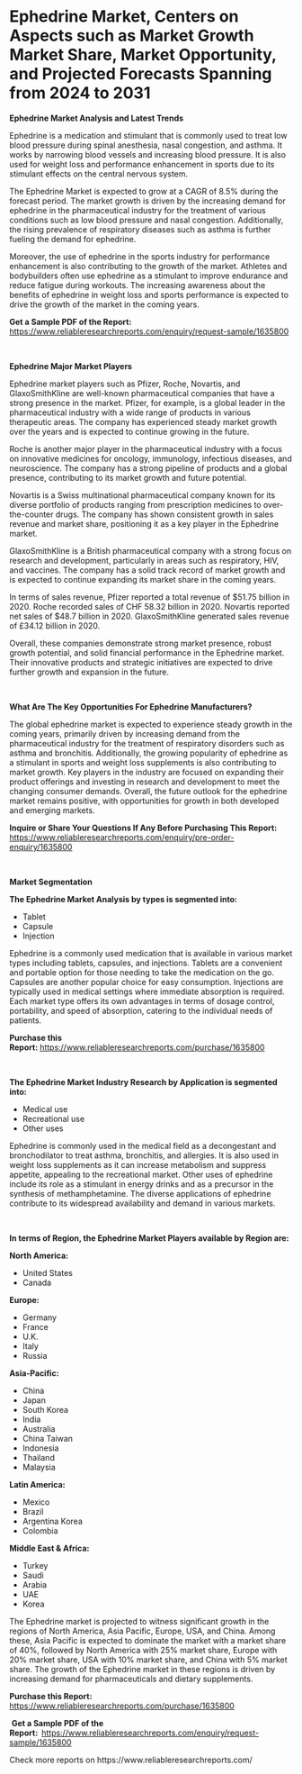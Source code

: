 <p><h1>Ephedrine Market, Centers on Aspects such as Market Growth Market Share, Market Opportunity, and Projected Forecasts Spanning from 2024 to 2031</h1></p><p><strong>Ephedrine Market Analysis and Latest Trends</strong></p>
<p><p>Ephedrine is a medication and stimulant that is commonly used to treat low blood pressure during spinal anesthesia, nasal congestion, and asthma. It works by narrowing blood vessels and increasing blood pressure. It is also used for weight loss and performance enhancement in sports due to its stimulant effects on the central nervous system.</p><p>The Ephedrine Market is expected to grow at a CAGR of 8.5% during the forecast period. The market growth is driven by the increasing demand for ephedrine in the pharmaceutical industry for the treatment of various conditions such as low blood pressure and nasal congestion. Additionally, the rising prevalence of respiratory diseases such as asthma is further fueling the demand for ephedrine.</p><p>Moreover, the use of ephedrine in the sports industry for performance enhancement is also contributing to the growth of the market. Athletes and bodybuilders often use ephedrine as a stimulant to improve endurance and reduce fatigue during workouts. The increasing awareness about the benefits of ephedrine in weight loss and sports performance is expected to drive the growth of the market in the coming years.</p></p>
<p><strong>Get a Sample PDF of the Report:&nbsp;</strong> <a href="https://www.reliableresearchreports.com/enquiry/request-sample/1635800">https://www.reliableresearchreports.com/enquiry/request-sample/1635800</a></p>
<p>&nbsp;</p>
<p><strong>Ephedrine Major Market Players</strong></p>
<p><p>Ephedrine market players such as Pfizer, Roche, Novartis, and GlaxoSmithKline are well-known pharmaceutical companies that have a strong presence in the market. Pfizer, for example, is a global leader in the pharmaceutical industry with a wide range of products in various therapeutic areas. The company has experienced steady market growth over the years and is expected to continue growing in the future.</p><p>Roche is another major player in the pharmaceutical industry with a focus on innovative medicines for oncology, immunology, infectious diseases, and neuroscience. The company has a strong pipeline of products and a global presence, contributing to its market growth and future potential.</p><p>Novartis is a Swiss multinational pharmaceutical company known for its diverse portfolio of products ranging from prescription medicines to over-the-counter drugs. The company has shown consistent growth in sales revenue and market share, positioning it as a key player in the Ephedrine market.</p><p>GlaxoSmithKline is a British pharmaceutical company with a strong focus on research and development, particularly in areas such as respiratory, HIV, and vaccines. The company has a solid track record of market growth and is expected to continue expanding its market share in the coming years.</p><p>In terms of sales revenue, Pfizer reported a total revenue of $51.75 billion in 2020. Roche recorded sales of CHF 58.32 billion in 2020. Novartis reported net sales of $48.7 billion in 2020. GlaxoSmithKline generated sales revenue of £34.12 billion in 2020.</p><p>Overall, these companies demonstrate strong market presence, robust growth potential, and solid financial performance in the Ephedrine market. Their innovative products and strategic initiatives are expected to drive further growth and expansion in the future.</p></p>
<p>&nbsp;</p>
<p><strong>What Are The Key Opportunities For Ephedrine Manufacturers?</strong></p>
<p><p>The global ephedrine market is expected to experience steady growth in the coming years, primarily driven by increasing demand from the pharmaceutical industry for the treatment of respiratory disorders such as asthma and bronchitis. Additionally, the growing popularity of ephedrine as a stimulant in sports and weight loss supplements is also contributing to market growth. Key players in the industry are focused on expanding their product offerings and investing in research and development to meet the changing consumer demands. Overall, the future outlook for the ephedrine market remains positive, with opportunities for growth in both developed and emerging markets.</p></p>
<p><strong>Inquire or Share Your Questions If Any Before Purchasing This Report:</strong> <a href="https://www.reliableresearchreports.com/enquiry/pre-order-enquiry/1635800">https://www.reliableresearchreports.com/enquiry/pre-order-enquiry/1635800</a></p>
<p>&nbsp;</p>
<p><strong>Market Segmentation</strong></p>
<p><strong>The Ephedrine Market Analysis by types is segmented into:</strong></p>
<p><ul><li>Tablet</li><li>Capsule</li><li>Injection</li></ul></p>
<p><p>Ephedrine is a commonly used medication that is available in various market types including tablets, capsules, and injections. Tablets are a convenient and portable option for those needing to take the medication on the go. Capsules are another popular choice for easy consumption. Injections are typically used in medical settings where immediate absorption is required. Each market type offers its own advantages in terms of dosage control, portability, and speed of absorption, catering to the individual needs of patients.</p></p>
<p><strong>Purchase this Report:&nbsp;</strong><a href="https://www.reliableresearchreports.com/purchase/1635800">https://www.reliableresearchreports.com/purchase/1635800</a></p>
<p>&nbsp;</p>
<p><strong>The Ephedrine Market Industry Research by Application is segmented into:</strong></p>
<p><ul><li>Medical use</li><li>Recreational use</li><li>Other uses</li></ul></p>
<p><p>Ephedrine is commonly used in the medical field as a decongestant and bronchodilator to treat asthma, bronchitis, and allergies. It is also used in weight loss supplements as it can increase metabolism and suppress appetite, appealing to the recreational market. Other uses of ephedrine include its role as a stimulant in energy drinks and as a precursor in the synthesis of methamphetamine. The diverse applications of ephedrine contribute to its widespread availability and demand in various markets.</p></p>
<p>&nbsp;</p>
<p><strong>In terms of Region, the Ephedrine Market Players available by Region are:</strong></p>
<p>
    <p> <strong> North America: </strong>
        <ul>
            <li>United States</li>
            <li>Canada</li>
        </ul>
        </p> 
    <p> <strong> Europe: </strong>
        <ul>
            <li>Germany</li>
            <li>France</li>
            <li>U.K.</li>
            <li>Italy</li>
            <li>Russia</li>
        </ul>
        </p> 
    <p> <strong> Asia-Pacific: </strong>
        <ul>
            <li>China</li>
            <li>Japan</li>
            <li>South Korea</li>
            <li>India</li>
            <li>Australia</li>
            <li>China Taiwan</li>
            <li>Indonesia</li>
            <li>Thailand</li>
            <li>Malaysia</li>
        </ul>
        </p> 
    <p> <strong> Latin America: </strong>
        <ul>
            <li>Mexico</li>
            <li>Brazil</li>
            <li>Argentina Korea</li>
            <li>Colombia</li>
        </ul>
        </p> 
    <p> <strong> Middle East & Africa: </strong>
        <ul>
            <li>Turkey</li>
            <li>Saudi</li>
            <li>Arabia</li>
            <li>UAE</li>
            <li>Korea</li>
        </ul>
    </p>
    </p>
<p><p>The Ephedrine market is projected to witness significant growth in the regions of North America, Asia Pacific, Europe, USA, and China. Among these, Asia Pacific is expected to dominate the market with a market share of 40%, followed by North America with 25% market share, Europe with 20% market share, USA with 10% market share, and China with 5% market share. The growth of the Ephedrine market in these regions is driven by increasing demand for pharmaceuticals and dietary supplements.</p></p>
<p><strong>Purchase this Report: </strong><a href="https://www.reliableresearchreports.com/purchase/1635800">https://www.reliableresearchreports.com/purchase/1635800</a></p>
<p>&nbsp;<strong>Get a Sample PDF of the Report:&nbsp;&nbsp;</strong><a href="https://www.reliableresearchreports.com/enquiry/request-sample/1635800">https://www.reliableresearchreports.com/enquiry/request-sample/1635800</a></p>
<p><strong></strong></p>
<p>Check more reports on https://www.reliableresearchreports.com/</p>